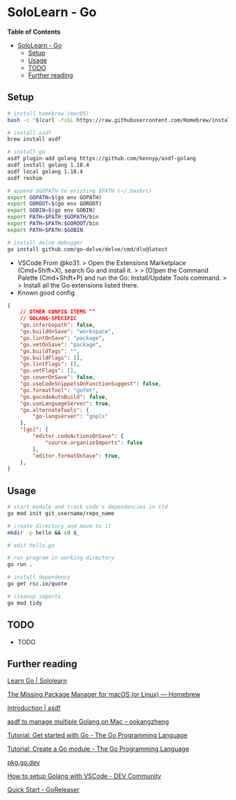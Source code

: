 # SoloLearn - Go

**Table of Contents**
* [SoloLearn - Go](#sololearn---go)
  * [Setup](#setup)
  * [Usage](#usage)
  * [TODO](#todo)
  * [Further reading](#further-reading)

## Setup
```bash
# install homebrew (macOS)
bash -c "$(curl -fsSL https://raw.githubusercontent.com/Homebrew/install/HEAD/install.sh)"

# install asdf
brew install asdf

# install go
asdf plugin-add golang https://github.com/kennyp/asdf-golang
asdf install golang 1.18.4
asdf local golang 1.18.4
asdf reshim

# append $GOPATH to existing $PATH (~/.bashrc)
export GOPATH=$(go env GOPATH)
export GOROOT=$(go env GOROOT)
export GOBIN=$(go env GOBIN)
export PATH=$PATH:$GOPATH/bin
export PATH=$PATH:$GOROOT/bin
export PATH=$PATH:$GOBIN

# install delve debugger
go install github.com/go-delve/delve/cmd/dlv@latest
```

* VSCode
  From @ko31: > Open the Extensions Marketplace (Cmd+Shift+X), search Go and install it. > > [O]pen the Command Palette (Cmd+Shift+P) and run the Go: Install/Update Tools command. > > Install all the Go extensions listed there.
* Known good config

```json
{
    // OTHER CONFIG ITEMS ^^
    // GOLANG-SPECIFIC
    "go.inferGopath": false,
    "go.buildOnSave": "workspace",
    "go.lintOnSave": "package",
    "go.vetOnSave": "package",
    "go.buildTags": "",
    "go.buildFlags": [],
    "go.lintFlags": [],
    "go.vetFlags": [],
    "go.coverOnSave": false,
    "go.useCodeSnippetsOnFunctionSuggest": false,
    "go.formatTool": "gofmt",
    "go.gocodeAutoBuild": false,
    "go.useLanguageServer": true,
    "go.alternateTools": {
        "go-langserver": "gopls"
    },
    "[go]": {
        "editor.codeActionsOnSave": {
            "source.organizeImports": false
        },
        "editor.formatOnSave": true,
    },
}
```

## Usage

```bash
# start module and track code's dependencies in tld
go mod init git_username/repo_name

# create directory and move to it
mkdir -p hello && cd $_

# edit hello.go

# run program in working directory
go run .

# install dependency
go get rsc.io/quote

# cleanup imports
go mod tidy
```

## TODO

* TODO

## Further reading

[Learn Go | Sololearn](https://www.sololearn.com/learning/1164)

[The Missing Package Manager for macOS (or Linux) — Homebrew](https://brew.sh/)

[Introduction | asdf](https://asdf-vm.com/guide/introduction.html)

[asdf to manage multiple Golang on Mac – ookangzheng](https://www.ookangzheng.com/asdf-to-manage-multiple-golang-on-mac/)

[Tutorial: Get started with Go - The Go Programming Language](https://golang.org/doc/tutorial/getting-started)

[Tutorial: Create a Go module - The Go Programming Language](https://golang.org/doc/tutorial/create-module)

[pkg.go.dev](https://pkg.go.dev/)

[How to setup Golang with VSCode - DEV Community](https://dev.to/ko31/how-to-setup-golang-with-vscode-1i4i)

[Quick Start - GoReleaser](https://goreleaser.com/quick-start/)
